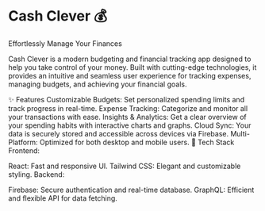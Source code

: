 # Cash Clever 💰
Effortlessly Manage Your Finances

Cash Clever is a modern budgeting and financial tracking app designed to help you take control of your money. Built with cutting-edge technologies, it provides an intuitive and seamless user experience for tracking expenses, managing budgets, and achieving your financial goals.

✨ Features
Customizable Budgets: Set personalized spending limits and track progress in real-time.
Expense Tracking: Categorize and monitor all your transactions with ease.
Insights & Analytics: Get a clear overview of your spending habits with interactive charts and graphs.
Cloud Sync: Your data is securely stored and accessible across devices via Firebase.
Multi-Platform: Optimized for both desktop and mobile users.
🔧 Tech Stack
Frontend:

React: Fast and responsive UI.
Tailwind CSS: Elegant and customizable styling.
Backend:

Firebase: Secure authentication and real-time database.
GraphQL: Efficient and flexible API for data fetching.

